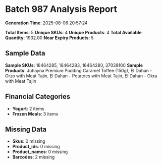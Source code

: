 # Batch 987 Analysis Report

**Generation Time**: 2025-08-06 20:57:24

**Total Items**: 5
**Unique SKUs**: 4
**Unique Products**: 4
**Total Available Quantity**: 1932.00
**Near Expiry Products**: 5

## Sample Data
**Sample SKUs**: 16464285, 16464283, 16464280, 37038100
**Sample Products**: Juhayna Premium Pudding Caramel Toffee (150g), El Dahan - Orzo with Meat Tajin, El Dahan - Potatoes with Meat Tajin, El Dahan - Okra with Meat Tajin

## Financial Categories
- **Yogurt**: 2 items
- **Frozen Meals**: 3 items

## Missing Data
- **Skus**: 0 missing
- **Product_ids**: 0 missing
- **Product_names**: 0 missing
- **Barcodes**: 2 missing
